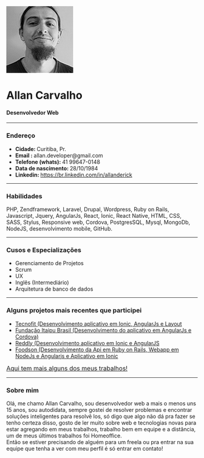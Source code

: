 <img src="https://github.com/nordyc/AllanCarvalho/blob/master/avatar.jpg" height="176" width="176" alt="Allan Carvalho" />
<br />
<h1>Allan Carvalho</h1>
<h4>Desenvolvedor Web</h4>
<hr>
<h3>Endereço</h3>
<ul>
	<li><strong>Cidade: </strong>Curitiba, Pr.</li>
	<li><strong>Email : </strong>allan.developer@gmail.com</li>
	<li><strong>Telefone (whats): </strong>41 99647-0148</li>
	<li><strong>Data de nascimento: </strong>28/10/1984</li>
	<li><strong>Linkedin: </strong><a href="https://br.linkedin.com/in/allanderick" target="_blank">https://br.linkedin.com/in/allanderick</a></li>
</ul>
<hr>
<h3>Habilidades</h3>
<p>
	PHP, Zendframework, Laravel, Drupal, Wordpress, Ruby on Rails, Javascript, Jquery, AngularJs, React, Ionic, React Native, HTML, CSS, SASS, Stylus, Responsive web, Cordova, PostgresSQL, Mysql, MongoDb, NodeJS, desenvolvimento mobile, GitHub.
</p>
<hr>
<h3>Cusos e Especializações</h3>
<ul>
	<li>Gerenciamento de Projetos</li>
	<li>Scrum</li>
	<li>UX</li>
	<li>Inglês (Intermediário)</li>
	<li>Arquitetura de banco de dados</li>
</ul>
<hr>
<h3>Alguns projetos mais recentes que participei</h3>
<ul>
	<li>
		<a href="https://itunes.apple.com/br/app/tecnofit/id1109478634?mt=8" target="_blank">Tecnofit (Desenvolvimento aplicativo em Ionic, AngularJs e Layout</a> 
	</li>
	<li>
		<a href="https://itunes.apple.com/br/app/fundacao-itaipu-brasil/id1066958446?mt=8" target="_blank">Fundação Itaipu Brasil (Desenvolvimento do aplicativo em AngularJs e Cordova)</a>
	</li>
	<li>
		<a href="https://itunes.apple.com/br/app/reddly-ewo/id1087347361?mt=8" target="_blank">Reddly (Desenvolvimento aplicativo em Ionic e AngularJS</a>
	</li>
	<li>
		<a href="http://foodson.com.br/ " target="_blank">Foodson (Desenvolvimento da Api em Ruby on Rails, Webapp em NodeJs e Angularjs e Aplicativo em Ionic</a>
	</li>
</ul>
<p><a style="font-size: 16px" href="http://overout.flavors.me/" class="button" target="_blank">Aqui tem mais alguns dos meus trabalhos!</a></p>
<hr>
<h3>Sobre mim</h3>
<p>
	Olá, me chamo Allan Carvalho, sou desenvolvedor web a mais o menos uns 15 anos, sou autodidata, sempre gostei de resolver problemas e encontrar soluções inteligentes para resolvê los, só digo que algo não dá pra fazer se tenho certeza disso, gosto de ler muito sobre web e tecnologias novas para estar agregando em meus trabalhos, trabalho bem em equipe e a distância, um de meus últimos trabalhos foi Homeoffice. <br />
	Então se estiver precisando de alguém para um freela ou pra entrar na sua equipe que tenha a ver com meu perfil é só entrar em contato!
</p>

